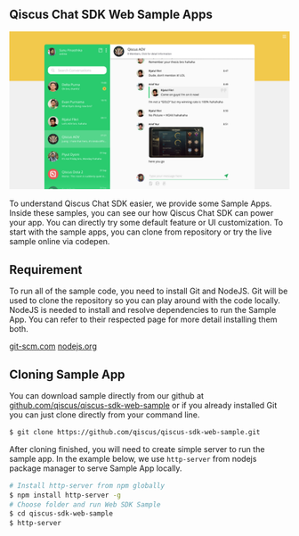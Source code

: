 ## Qiscus Chat SDK Web Sample Apps

![Sample App](readme/intro01.png)

To understand Qiscus Chat SDK easier, we provide some Sample Apps. Inside
these samples, you can see our how Qiscus Chat SDK can power your app. You
can directly try some default feature or UI customization. To start with the
sample apps, you can clone from repository or try the live sample online via
codepen.

## Requirement

To run all of the sample code, you need to install Git and NodeJS. Git will be
used to clone the repository so you can play around with the code locally.
NodeJS is needed to install and resolve dependencies to run the Sample App. You
can refer to their respected page for more detail installing them both.

[git-scm.com](http://git-scm.com)
[nodejs.org](http://nodejs.org)

## Cloning Sample App
You can download sample directly from our github at
[github.com/qiscus/qiscus-sdk-web-sample](https://github.com/qiscus/qiscus-sdk-web-sample)
or if you already installed Git you can just clone directly from your
command line.

```bash
$ git clone https://github.com/qiscus/qiscus-sdk-web-sample.git
```
After cloning finished, you will need to create simple server to run the sample
app. In the example below, we use `http-server` from nodejs package manager to
serve Sample App locally.

```bash
# Install http-server from npm globally
$ npm install http-server -g
# Choose folder and run Web SDK Sample
$ cd qiscus-sdk-web-sample
$ http-server
```
